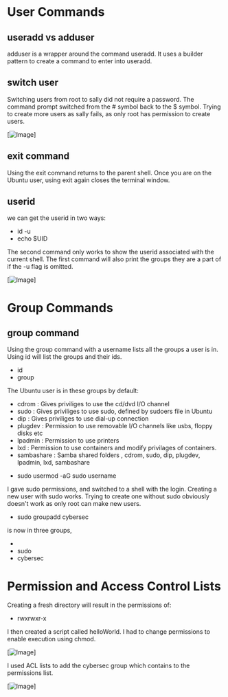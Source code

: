 # User Commands

## useradd vs adduser

adduser is a wrapper around the command useradd. It uses a builder pattern to create a command to enter into useradd.

## switch user

Switching users from root to sally did not require a password. The command prompt switched from the # symbol back to the $ symbol.
Trying to create more users as sally fails, as only root has permission to create users.

[![Image](repo/resources/experiment_1/userAdd1.png)]

## exit command

Using the exit command returns to the parent shell. Once you are on the Ubuntu user, using exit again closes the terminal window.

## userid

we can get the userid in two ways:
* id -u <user>
* echo $UID

The second command only works to show the userid associated with the current shell.
The first command will also print the groups they are a part of if the -u flag is omitted.

[![Image](repo/resources/experiment_1/uid1.png)]

# Group Commands

## group command

Using the group command with a username lists all the groups a user is in. Using id will list the groups and their ids.
* id <user>
* group <user>

The Ubuntu user is in these groups by default:
- cdrom : Gives priviliges to use the cd/dvd I/O channel
- sudo : Gives priviliges to use sudo, defined by sudoers file in Ubuntu
- dip : Gives priviliges to use dial-up connection
- plugdev : Permission to use removable I/O channels like usbs, floppy disks etc
- lpadmin : Permission to use printers
- lxd : Permission to use containers and modify privilages of containers.
- sambashare : Samba shared folders
<user>, cdrom, sudo, dip, plugdev, lpadmin, lxd, sambashare

* sudo usermod -aG sudo username

I gave <newuser> sudo permissions, and switched to a shell with the <newuser> login. Creating a new user with sudo works.
Trying to create one without sudo obviously doesn't work as only root can make new users.

* sudo groupadd cybersec

<newuser> is now in three groups,
- <newuser>
- sudo
- cybersec

# Permission and Access Control Lists

Creating a fresh directory will result in the permissions of:

- rwxrwxr-x

I then created a script called helloWorld. I had to change permissions to enable execution using chmod.

[![Image](repo/resources/experiment_1/chmod.png)]

I used ACL lists to add the cybersec group which contains <newuser> to the permissions list.

[![Image](repo/resources/experiment_1/acl1.png)]